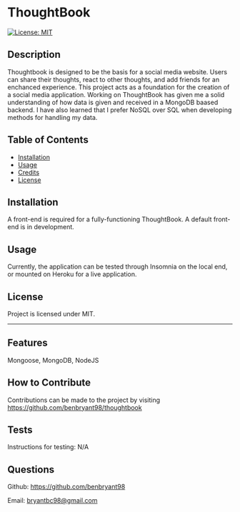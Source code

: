 # ThoughtBook

[![License: MIT](https://img.shields.io/badge/License-MIT-yellow.svg)](https://opensource.org/licenses/MIT)

## Description

Thoughtbook is designed to be the basis for a social media website. Users can share their thoughts, react to other thoughts, and add friends for an enchanced experience.
This project acts as a foundation for the creation of a social media application.
Working on ThoughtBook has given me a solid understanding of how data is given and received in a MongoDB baased backend. I have also learned that I prefer NoSQL over SQL when developing methods for handling my data.

## Table of Contents

- [Installation](#installation)
- [Usage](#usage)
- [Credits](#credits)
- [License](#license)

## Installation

A front-end is required for a fully-functioning ThoughtBook. A default front-end is in development.

## Usage

Currently, the application can be tested through Insomnia on the local end, or mounted on Heroku for a live application.

## License

Project is licensed under MIT.

---

## Features

Mongoose, MongoDB, NodeJS

## How to Contribute

Contributions can be made to the project by visiting https://github.com/benbryant98/thoughtbook

## Tests

Instructions for testing:
N/A

## Questions

Github: https://github.com/benbryant98

Email: bryantbc98@gmail.com
